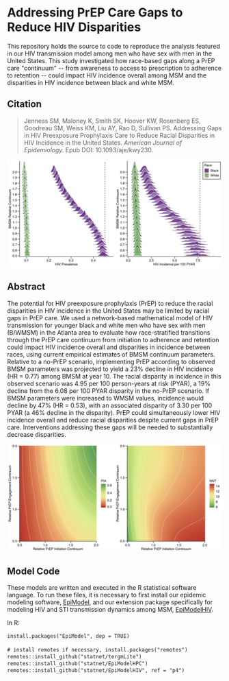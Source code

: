 # Addressing PrEP Care Gaps to Reduce HIV Disparities

This repository holds the source to code to reproduce the analysis featured in our HIV transmission model among men who have sex with men in the United States. This study investigated how race-based gaps along a PrEP care "continuum" -- from awareness to access to prescription to adherence to retention -- could impact HIV incidence overall among MSM and the disparities in HIV incidence between black and white MSM.

## Citation

> Jenness SM, Maloney K, Smith SK, Hoover KW, Rosenberg ES, Goodreau SM, Weiss KM, Liu AY, Rao D, Sullivan PS. Addressing Gaps in HIV Preexposure Prophylaxis Care to Reduce Racial Disparities in HIV Incidence in the United States. _American Journal of Epidemiology._ Epub DOI: 10.1093/aje/kwy230. 


<img src="https://github.com/EpiModel/PrEPdisparities/raw/master/analysis/Fig1.png">

## Abstract

The potential for HIV preexposure prophylaxis (PrEP) to reduce the racial disparities in HIV incidence in the United States may be limited by racial gaps in PrEP care. We used a network-based mathematical model of HIV transmission for younger black and white men who have sex with men (B/WMSM) in the Atlanta area to evaluate how race-stratified transitions through the PrEP care continuum from initiation to adherence and retention could impact HIV incidence overall and disparities in incidence between races, using current empirical estimates of BMSM continuum parameters. Relative to a no-PrEP scenario, implementing PrEP according to observed BMSM parameters was projected to yield a 23% decline in HIV incidence (HR = 0.77) among BMSM at year 10. The racial disparity in incidence in this observed scenario was 4.95 per 100 person-years at risk (PYAR), a 19% decline from the 6.08 per 100 PYAR disparity in the no-PrEP scenario. If BMSM parameters were increased to WMSM values, incidence would decline by 47% (HR = 0.53), with an associated disparity of 3.30 per 100 PYAR (a 46% decline in the disparity). PrEP could simultaneously lower HIV incidence overall and reduce racial disparities despite current gaps in PrEP care. Interventions addressing these gaps will be needed to substantially decrease disparities.

<img src="https://github.com/EpiModel/PrEPdisparities/raw/master/analysis/Fig3.png">

## Model Code

These models are written and executed in the R statistical software language. To run these files, it is necessary to first install our epidemic modeling software, [EpiModel](http://epimodel.org/), and our extension package specifically for modeling HIV and STI transmission dynamics among MSM, [EpiModelHIV](http://github.com/statnet/EpiModelHIV).

In R:
```
install.packages("EpiModel", dep = TRUE)

# install remotes if necessary, install.packages("remotes")
remotes::install_github("statnet/tergmLite")
remotes::install_github("statnet/EpiModelHPC")
remotes::install_github("statnet/EpiModelHIV", ref = "p4")
```

